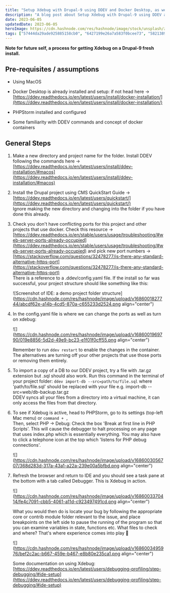```yaml
---
title: "Setup Xdebug with Drupal-9 using DDEV and Docker Desktop, as well as db import"
description: "A blog post about Setup Xdebug with Drupal-9 using DDEV and Docker Desktop, as well as db import"
date: 2023-06-05
updatedDate: 2023-06-05
heroImage: https://cdn.hashnode.com/res/hashnode/image/stock/unsplash/zwsHjakE_iI/upload/ce7817c35524c1ffa4c463659a5efca5.jpeg
tags: ["57444da29ade925885158cb0", "6427199e26a7a583f0bcee73", "5821389002c96efc8a91faa3", "5f9435c7fbdce372c9a56fb6", "56744723958ef13879b95372"]
---
```


**Note for future self, a process for getting Xdebug on a Drupal-9 fresh install.**

## Pre-requisites / assumptions

* Using MacOS
    
* Docker Desktop is already installed and setup: if not head here -&gt; [https://ddev.readthedocs.io/en/latest/users/install/docker-installation/](https://ddev.readthedocs.io/en/latest/users/install/docker-installation/)
    
* PHPStorm installed and configured
    
* Some familiarity with DDEV commands and concept of docker containers
    

## General Steps

1. Make a new directory and project name for the folder. Install DDEV following the commands here -&gt; [https://ddev.readthedocs.io/en/latest/users/install/ddev-installation/#macos](https://ddev.readthedocs.io/en/latest/users/install/ddev-installation/#macos)
    
2. Install the Drupal project using CMS QuickStart Guide -&gt; [https://ddev.readthedocs.io/en/latest/users/quickstart/](https://ddev.readthedocs.io/en/latest/users/quickstart/)  
    Ignore making the new directory and changing into the folder if you have done this already.
    
3. Check you don't have conflicting ports for this project and other projects that use docker. Check this resource -&gt; [https://ddev.readthedocs.io/en/stable/users/usage/troubleshooting/#web-server-ports-already-occupied](https://ddev.readthedocs.io/en/stable/users/usage/troubleshooting/#web-server-ports-already-occupied) and pick new port numbers -&gt; [https://stackoverflow.com/questions/32478277/is-there-any-standard-alternative-https-port](https://stackoverflow.com/questions/32478277/is-there-any-standard-alternative-https-port)  
    There is a reference to a .ddev/config.yaml file. If the install so far was successful, your project structure should like something like this:
    
    ![Screenshot of IDE: a demo project folder structure](https://cdn.hashnode.com/res/hashnode/image/upload/v1686001827744/abcdf62e-a14b-4cd5-870a-c655233d2524.png align="center")
    
4. In the config.yaml file is where we can change the ports as well as turn on xdebug:
    
    ![](https://cdn.hashnode.com/res/hashnode/image/upload/v1686001969790/019e8856-5d2d-49e9-bc23-e1f01f0cff55.png align="center")
    
    Remember to run `ddev restart` to enable the changes in the container. The alternatives are turning off your other projects that use those ports or removing them entirely.
    
5. To import a copy of a DB to our DDEV project, try a file with .tar.gz extension but .sql should also work. Run this command in the terminal of your project folder: `ddev import-db --src=path/to/file.sql` where 'path/to/file.sql' should be replaced with your file e.g. import-db --src=web/db-backup.tar.gz  
    DDEV syncs all your files from a directory into a virtual machine, it can only access the files from that directory.
    
6. To see if Xdebug is active, head to PHPStorm, go to its settings (top-left Mac menu) or `command + ,`  
    Then, select PHP -&gt; Debug: Check the box 'Break at first line in PHP Scripts'. This will cause the debugger to halt processing on any page that uses index.php which is essentially everything. You may also have to click a telephone icon at the top which 'listens for PHP debug connections'.
    
    ![](https://cdn.hashnode.com/res/hashnode/image/upload/v1686003056707/368d283d-317a-43a1-a22a-239e00a5bfbd.png align="center")
    
7. Refresh the browser and return to IDE and you should see a task pane at the bottom with a tab called Debugger. This is Xdebug in action.
    
    ![](https://cdn.hashnode.com/res/hashnode/image/upload/v1686003370414/fe4c7091-cbb5-4061-a11d-c923497491cd.png align="center")
    
    What you would then do is locate your bug by following the appropriate core or contrib module folder relevant to the issue, and place breakpoints on the left side to pause the running of the program so that you can examine variables in state, functions etc. What files to check and where? That's where experience comes into play 🤯
    
    ![](https://cdn.hashnode.com/res/hashnode/image/upload/v1686003495976/bef2c2ac-b667-459e-b467-e8b80e235ca1.png align="center")
    
    Some documentation on using Xdebug: [https://ddev.readthedocs.io/en/latest/users/debugging-profiling/step-debugging/#ide-setup](https://ddev.readthedocs.io/en/latest/users/debugging-profiling/step-debugging/#ide-setup)